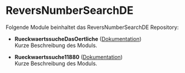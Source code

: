 # ReversNumberSearchDE

Folgende Module beinhaltet das ReversNumberSearchDE Repository:

- __RueckwaertssucheDasOertliche__ ([Dokumentation](RueckwaertssucheDasOertliche))  
	Kurze Beschreibung des Moduls.

- __Rueckwaertssuche11880__ ([Dokumentation](Rueckwaertssuche11880))  
	Kurze Beschreibung des Moduls.